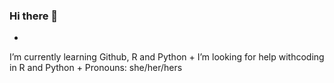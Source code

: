 ### Hi there 👋
+
I’m currently learning Github, R and Python
+
I’m looking for help withcoding in R and Python 
+
Pronouns: she/her/hers


<!--
**manikachugh/manikachugh** is a ✨ _special_ ✨ repository because its `README.md` (this file) appears on your GitHub profile.

